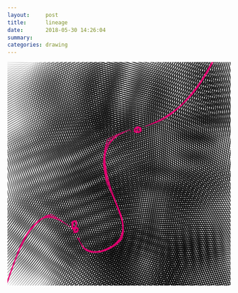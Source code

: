 ```yaml
---
layout:     post
title:      lineage
date:       2018-05-30 14:26:04
summary:    
categories: drawing
---
```

![lineage](/images/diary/lineage.png ".")
